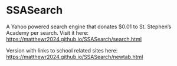 # SSASearch
A Yahoo powered search engine that donates $0.01 to St. Stephen’s Academy per search. 
Visit it here: https://matthewr2024.github.io/SSASearch/search.html

Version with links to school related sites here: https://matthewr2024.github.io/SSASearch/newtab.html
